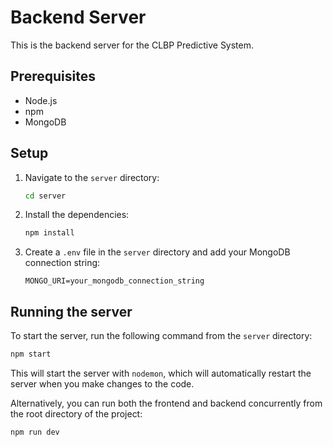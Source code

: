 # Backend Server

This is the backend server for the CLBP Predictive System.

## Prerequisites

- Node.js
- npm
- MongoDB

## Setup

1.  Navigate to the `server` directory:
    ```sh
    cd server
    ```
2.  Install the dependencies:
    ```sh
    npm install
    ```
3.  Create a `.env` file in the `server` directory and add your MongoDB connection string:
    ```
    MONGO_URI=your_mongodb_connection_string
    ```

## Running the server

To start the server, run the following command from the `server` directory:

```sh
npm start
```

This will start the server with `nodemon`, which will automatically restart the server when you make changes to the code.

Alternatively, you can run both the frontend and backend concurrently from the root directory of the project:

```sh
npm run dev
```
